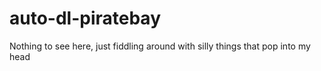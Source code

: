 # auto-dl-piratebay

Nothing to see here, just fiddling around with silly things that pop into my head
